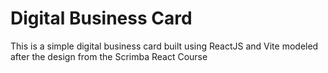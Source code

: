 # Digital Business Card

This is a simple digital business card built using ReactJS and Vite modeled after the design from the Scrimba React Course 